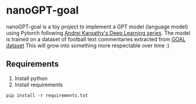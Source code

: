 # nanoGPT-goal
nanoGPT-goal is a toy project to implement a GPT model (language model) using Pytorch following [Andrej Karpathy's Deep Learning series](https://www.youtube.com/watch?v=VMj-3S1tku0&list=PLAqhIrjkxbuWI23v9cThsA9GvCAUhRvKZ&ab_channel=AndrejKarpathy).
The model is trained on a dataset of football text commentaries extracted from [GOAL dataset](https://gitlab.com/grounded-sport-convai/goal-baselines)
This will grow into something more respectable over time :)


## Requirements
1. Install python
2. Install requirements
```
pip install -r requirements.txt
```